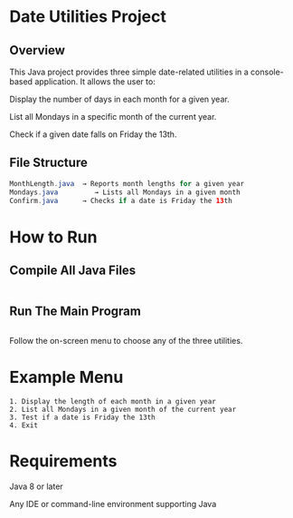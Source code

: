 # Date Utilities Project

## Overview

This Java project provides three simple date-related utilities in a console-based application.
It allows the user to:

Display the number of days in each month for a given year.

List all Mondays in a specific month of the current year.

Check if a given date falls on Friday the 13th.

## File Structure

``` Main.java     → Main program (menu and control flow)
MonthLength.java  → Reports month lengths for a given year
Mondays.java         → Lists all Mondays in a given month
Confirm.java      → Checks if a date is Friday the 13th
```

# How to Run

## Compile All Java Files

```javac *.java
```

## Run The Main Program

```java Main
```

Follow the on-screen menu to choose any of the three utilities.

# Example Menu

``` === DATE UTILITIES MENU ===
1. Display the length of each month in a given year
2. List all Mondays in a given month of the current year
3. Test if a date is Friday the 13th
4. Exit
```

# Requirements

Java 8 or later

Any IDE or command-line environment supporting Java

